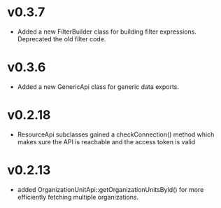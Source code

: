 # v0.3.7

* Added a new FilterBuilder class for building filter expressions. Deprecated the old filter code.

# v0.3.6

* Added a new GenericApi class for generic data exports.

# v0.2.18

* ResourceApi subclasses gained a checkConnection() method which makes sure the API is reachable and the access token is valid

# v0.2.13

* added OrganizationUnitApi::getOrganizationUnitsById() for more efficiently fetching multiple organizations.
